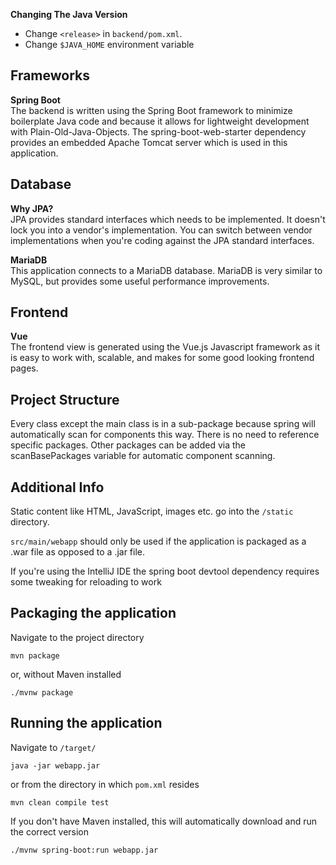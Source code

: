 **Changing The Java Version**
  
- Change `<release>` in `backend/pom.xml`.
- Change `$JAVA_HOME` environment variable

Frameworks
------
**Spring Boot**  
The backend is written using the Spring Boot framework to minimize boilerplate Java code and because it allows for
lightweight development with Plain-Old-Java-Objects. The spring-boot-web-starter dependency provides an embedded Apache 
Tomcat server which is used in this application.

Database 
------
**Why JPA?**  
JPA provides standard interfaces which needs to be implemented. It doesn't lock you into a vendor's implementation.
You can switch between vendor implementations when you're coding against the JPA standard interfaces.  

**MariaDB**  
This application connects to a MariaDB database. MariaDB is very similar to MySQL, but provides some useful performance
improvements.

Frontend
------
**Vue**  
The frontend view is generated using the Vue.js Javascript framework as it is easy to work with, scalable, and makes 
for some good looking frontend pages.

Project Structure
------
Every class except the main class is in a sub-package because spring will automatically scan for components this way.
There is no need to reference specific packages.
Other packages can be added via the scanBasePackages variable for automatic component scanning.

Additional Info
------
Static content like HTML, JavaScript, images etc. go into the `/static` directory.

`src/main/webapp` should only be used if the application is packaged as a .war file as opposed to a .jar file.

If you're using the IntelliJ IDE the spring boot devtool dependency requires some tweaking for reloading to work

Packaging the application
------
Navigate to the project directory

`mvn package`

or, without Maven installed

`./mvnw package`

Running the application
------
Navigate to `/target/`

`java -jar webapp.jar`

or from the directory in which `pom.xml` resides

`mvn clean compile test`

If you don't have Maven installed, this will automatically download and run the correct version

`./mvnw spring-boot:run webapp.jar`
